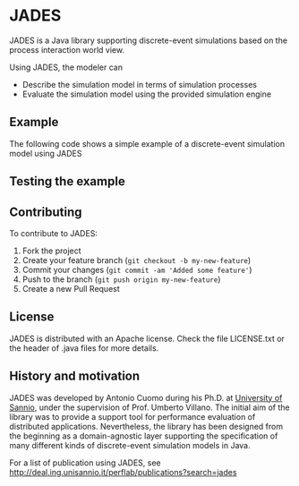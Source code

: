 JADES 
=====

JADES is a Java library supporting discrete-event simulations based on the process interaction world view. 

Using JADES, the modeler can
* Describe the simulation model in terms of simulation processes
* Evaluate the simulation model using the provided simulation engine


## Example
The following code shows a simple example of a discrete-event simulation model using JADES


## Testing the example



## Contributing
To contribute to JADES:
1. Fork the project
2. Create your feature branch (`git checkout -b my-new-feature`)
3. Commit your changes (`git commit -am 'Added some feature'`)
4. Push to the branch (`git push origin my-new-feature`)
5. Create a new Pull Request

## License

JADES is distributed with an Apache license. Check the file LICENSE.txt or the header of .java files for
more details.



## History and motivation
JADES was developed by Antonio Cuomo during his Ph.D. at [University of Sannio](http://www.unisannio.it), under the supervision of Prof. Umberto Villano.
The initial aim of the library was to provide a support tool for performance evaluation of distributed
applications. Nevertheless, the library has been designed from the beginning as a domain-agnostic layer supporting 
the specification of many different kinds of discrete-event simulation models in Java.

For a list of publication using JADES, see http://deal.ing.unisannio.it/perflab/publications?search=jades
